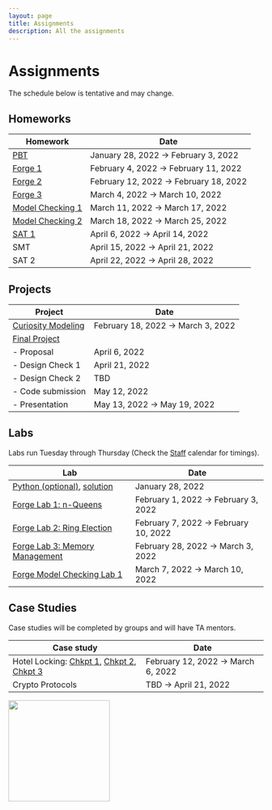 ```yaml
---
layout: page
title: Assignments
description: All the assignments
---
```


# Assignments
The schedule below is tentative and may change. 

## Homeworks

| Homework  | Date |
| ------------- | -------------|
| [PBT](https://docs.google.com/document/d/1UL5b1v0MToPQr68EENIOh1kzVKjVg8e016rI4xE1FnA/preview)	| January 28, 2022 → February 3, 2022 |
| [Forge 1](https://docs.google.com/document/d/1_bpjwsvGFZwwT7KSxFm3w_yEorK3wbgZI5FUhVtfak4/preview) | February 4, 2022 → February 11, 2022 |
| [Forge 2](https://docs.google.com/document/d/1qU45iY7MCrVoPKIeXM29NerneFcYNJJAQfSh1DBsubA/preview) |	February 12, 2022 → February 18, 2022 |
| [Forge 3](https://docs.google.com/document/d/1YP5eMLpUSHvTQ6B3OkNR1p5ZFk1nmuIDZPfs8t6HdXg/preview) |	March 4, 2022 → March 10, 2022 |
| [Model Checking 1](https://docs.google.com/document/d/1tscbHtaLMkJnlrDRh3T_XHcSHjzyGR6e8-3zfcusA4Q/preview)  |	March 11, 2022 → March 17, 2022 |
| [Model Checking 2](https://docs.google.com/document/d/1bP0z4MC_D9n7c0PYDVbubjEmvTxk_jSeQeJuSa6QnNo/preview)  |	March 18, 2022 → March 25, 2022 |
| [SAT 1](https://docs.google.com/document/d/1exu40OKMnmIj-84wcr9d0RZTDLjlBM9FZZlLNrSS1Nc/preview) |	April 6, 2022 → April 14, 2022 |
| SMT |	April 15, 2022 → April 21, 2022 |
| SAT 2	| April 22, 2022 → April 28, 2022 |



## Projects

| Project  | Date |
| ------------- | ------------- |
| [Curiosity Modeling](https://docs.google.com/document/d/1q-Hx6ruX2x4yqUOqWgvwPqHVu3Hc-OtflA2YskoEYdc/preview) | February 18, 2022 → March 3, 2022 |
| [Final Project](https://docs.google.com/document/d/1nQ-TvxySZX0YbxpOG-HSGE1R7iduHDMfxt9OG1xSfyc/edit?usp=sharing) |  |
| - Proposal | April 6, 2022 |
| - Design Check 1 | April 21, 2022 |
| - Design Check 2 | TBD |
| - Code submission | May 12, 2022 |
| - Presentation | May 13, 2022 → May 19, 2022 |

## Labs
Labs run Tuesday through Thursday (Check the [Staff](https://csci1710.github.io/2022/staff/) calendar for timings). 

| Lab | Date |
| ------------- | ------------- |
| [Python (optional)](https://docs.google.com/document/d/1xt_kBVyL6Sl-liyvuTFlVLiPYvX-89PcEaSP__-pXMc/preview), [solution](https://drive.google.com/file/d/157n0kpeM4A00_pnwlU8pKaq4INZemedJ/preview) | 	January 28, 2022 | 
| [Forge Lab 1: n-Queens](https://docs.google.com/document/d/1tyoqJ27Nn_2v73A_xvNAC7AaJTvBnITcEx8lNqsHlRU/preview) |	February 1, 2022 → February 3, 2022 |
| [Forge Lab 2: Ring Election](https://docs.google.com/document/d/1HnCJpk9rqFPSs_YUUVvqSjfAghZZ-WGQ3oZZHPIeju0/preview) |	February 7, 2022 → February 10, 2022 |
| [Forge Lab 3: Memory Management](https://docs.google.com/document/d/1IYWrzn4i5bo6TfmSgDyiczYWQX_pIziQbnFeRfTjOSs/preview) |	February 28, 2022 → March 3, 2022 |
| [Forge Model Checking Lab 1](https://docs.google.com/document/d/1m9qT4fDgtMNJ9OafwXZKk5UNtSSLuRfnzCOKJKrje2E/preview) |	March 7, 2022 → March 10, 2022 |

## Case Studies
Case studies will be completed by groups and will have TA mentors. 

| Case study | Date |
| ------------- | ------------- |
| Hotel Locking: [Chkpt 1](https://docs.google.com/document/d/1_Yx--lT_WEINnMRW_PtlISmvTkmKxK3PVFrN486J-TU/preview), [Chkpt 2](https://docs.google.com/document/d/1XCw6G9TAgqRbTovD6xGvYZ25yKMY4h-VaNv97vuCCtg/preview), [Chkpt 3](https://docs.google.com/document/d/1rM7hsTog1KEPPNMEOwFALYj47HuP9XEznz91xd5xMKo/preview) | February 12, 2022 → March 6, 2022 |
| Crypto Protocols |  TBD → April 21, 2022 |

<img src="https://csci1710.github.io//2022/assets/images/07.jpg" align="center" width="200">

<!-- 
{% for schedule in site.schedules %}
{{ schedule }}
{% endfor %} -->
